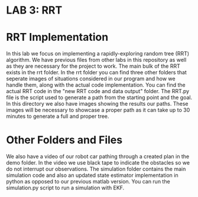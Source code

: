 # LAB 3: RRT

# RRT Implementation 
In this lab we focus on implementing a rapidly-exploring random tree (RRT) algorithm. 
We have previous files from other labs in this repository as well as they are necessary
for the project to work. The main bulk of the RRT exists in the rrt folder. In the 
rrt folder you can find three other folders that seperate images of situations considered
in our program and how we handle them, along with the actual code implementation.
You can find the actual RRT code in the "new RRT code and data output" folder. The RRT.py
file is the script used to generate a path from the starting point and the goal. In this 
directory we also have images showing the results our paths. These images will be necessary
to showcase a proper path as it can take up to 30 minutes to generate a full and proper tree.

# Other Folders and Files
We also have a video of our robot car pathing through a created plan in the demo folder. In 
the video we use black tape to indicate the obstacles so we do not interrupt our observations.
The simulation folder contains the main simulation code and also an updated state estimator
implementation in python as opposed to our previous matlab version. You can run the 
simulation.py script to run a simulation with EKF. 

